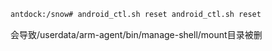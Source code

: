 ```bash
antdock:/snow# android_ctl.sh reset android_ctl.sh reset
```

会导致/userdata/arm-agent/bin/manage-shell/mount目录被删